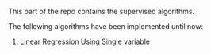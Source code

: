This part of the repo contains the supervised algorithms.

The following algorithms have been implemented until now:

1. [Linear Regression Using Single variable](https://github.com/PRUBHTEJ/ML-Algorithms/blob/master/Supervised%20Algorithms/Linear%20Regression%20Using%20Single%20Variable.ipynb)
